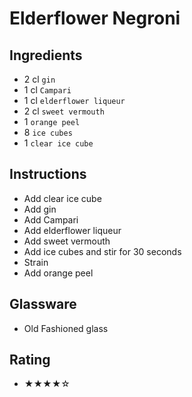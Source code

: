 # Elderflower Negroni

## Ingredients
- 2 cl `gin`
- 1 cl `Campari`
- 1 cl `elderflower liqueur`
- 2 cl `sweet vermouth`
- 1 `orange peel`
- 8 `ice cubes`
- 1 `clear ice cube`

## Instructions
- Add clear ice cube
- Add gin
- Add Campari
- Add elderflower liqueur
- Add sweet vermouth
- Add ice cubes and stir for 30 seconds
- Strain
- Add orange peel

## Glassware
- Old Fashioned glass

## Rating
- ★★★★☆